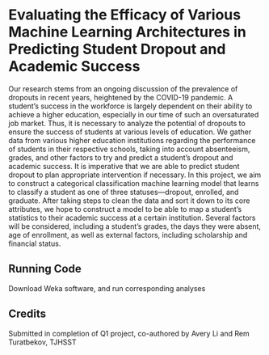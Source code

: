 # Evaluating the Efficacy of Various Machine Learning Architectures in Predicting Student Dropout and Academic Success
Our research stems from an ongoing discussion of the prevalence of dropouts in recent years, heightened by the COVID-19 pandemic. A student’s success in the workforce is largely dependent on their ability to achieve a higher education, especially in our time of such an oversaturated job market. Thus, it is necessary to analyze the potential of dropouts to ensure the success of students at various levels of education. We gather data from various higher education institutions regarding the performance of students in their respective schools, taking into account absenteeism, grades, and other factors to try and predict a student’s dropout and academic success. It is imperative that we are able to predict student dropout to plan appropriate intervention if necessary. In this project, we aim to construct a categorical classification machine learning model that learns to classify a student as one of three statuses—dropout, enrolled, and graduate. After taking steps to clean the data and sort it down to its core attributes, we hope to construct a model to be able to map a student’s statistics to their academic success at a certain institution. Several factors will be considered, including a student’s grades, the days they were absent, age of enrollment, as well as external factors, including scholarship and financial status. 

## Running Code
Download Weka software, and run corresponding analyses

## Credits
Submitted in completion of Q1 project, co-authored by Avery Li and Rem Turatbekov, TJHSST
